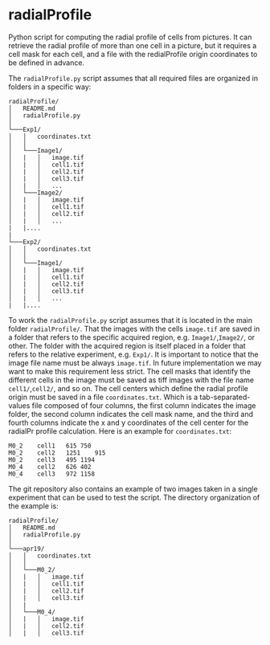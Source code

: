 # radialProfile
Python script for computing the radial profile of cells from pictures. 
It can retrieve the radial profile of more than one cell in a picture, but it requires a cell mask for each cell, and a file with the redialProfile origin coordinates to be defined in advance.

The `radialProfile.py` script assumes that all required files are organized in folders in a specific way:
```
radialProfile/
│   README.md
│   radialProfile.py  
│
└───Exp1/
│   │   coordinates.txt
│   │
│   └───Image1/
│   |   │   image.tif
│   |   │   cell1.tif
│   |   │   cell2.tif
│   |   │   cell3.tif
│   |   │   ...
│   └───Image2/
│   |   │   image.tif
│   |   │   cell1.tif
│   |   │   cell2.tif
│   |   │   ...
|   |....
|
└───Exp2/
│   │   coordinates.txt
│   │
│   └───Image1/
│   |   │   image.tif
│   |   │   cell1.tif
│   |   │   cell2.tif
│   |   │   cell3.tif
│   |   │   ...
|   |....
```

To work the `radialProfile.py` script assumes that it is located in the main folder `radialProfile/`. 
That the images with the cells `image.tif` are saved in a folder that refers to the specific acquired region, e.g. `Image1/`,`Image2/`, or other. 
The folder with the acquired region is itself placed in a folder that refers to the relative experiment, e.g. `Exp1/`. 
It is important to notice that the image file name must be always `image.tif`. 
In future implementation we may want to make this requirement less strict. 
The cell masks that identify the different cells in the image must be saved as tiff images with the file name `cell1/`,`cell2/`, and so on. 
The cell centers which define the radial profile origin must be saved in a file `coordinates.txt`.
Which is a tab-separated-values file composed of four columns, the first column indicates the image folder, the second column indicates the cell mask name, and the third and fourth columns indicate the x and y coordinates of the cell center for the radialPr profile calculation. Here is an example for `coordinates.txt`:
```
M0_2	cell1	615	750
M0_2	cell2	1251	915
M0_2	cell3	495	1194
M0_4	cell2	626	402
M0_4	cell3	972	1158
```
The git repository also contains an example of two images taken in a single experiment that can be used to test the script. The directory organization of the example is:
```
radialProfile/
│   README.md
│   radialProfile.py  
│
└───apr19/
│   │   coordinates.txt
│   │
│   └───M0_2/
│   |   │   image.tif
│   |   │   cell1.tif
│   |   │   cell2.tif
│   |   │   cell3.tif
│   |
│   └───M0_4/
│   |   │   image.tif
│   |   │   cell2.tif
│   |   │   cell3.tif
```
